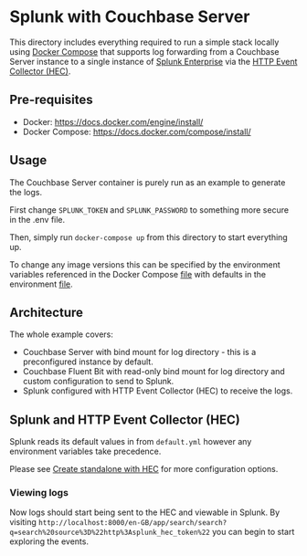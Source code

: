 # Splunk with Couchbase Server

This directory includes everything required to run a simple stack locally using [Docker Compose](https://docs.docker.com/compose/) that supports log forwarding from a Couchbase Server instance to a single instance of [Splunk Enterprise](https://hub.docker.com/r/splunk/splunk) via the [HTTP Event Collector (HEC)](https://docs.splunk.com/Documentation/SplunkCloud/8.2.2111/Data/UsetheHTTPEventCollector).

## Pre-requisites
* Docker: https://docs.docker.com/engine/install/
* Docker Compose: https://docs.docker.com/compose/install/

## Usage

The Couchbase Server container is purely run as an example to generate the logs.

First change `SPLUNK_TOKEN` and `SPLUNK_PASSWORD` to something more secure in the .env file.

Then, simply run `docker-compose up` from this directory to start everything up.

To change any image versions this can be specified by the environment variables referenced in the Docker Compose [file](docker-compose.yml) with defaults in the environment [file](.env).

## Architecture

The whole example covers:
* Couchbase Server with bind mount for log directory - this is a preconfigured instance by default.
* Couchbase Fluent Bit with read-only bind mount for log directory and custom configuration to send to Splunk.
* Splunk configured with HTTP Event Collector (HEC) to receive the logs.

## Splunk and HTTP Event Collector (HEC)

Splunk reads its default values in from `default.yml` however any environment variables take precedence.

Please see [Create standalone with HEC](https://splunk.github.io/docker-splunk/EXAMPLES.html#create-standalone-with-hec) for more configuration options.

### Viewing logs

Now logs should start being sent to the HEC and viewable in Splunk. By visiting `http://localhost:8000/en-GB/app/search/search?q=search%20source%3D%22http%3Asplunk_hec_token%22` you can begin to start exploring the events.
